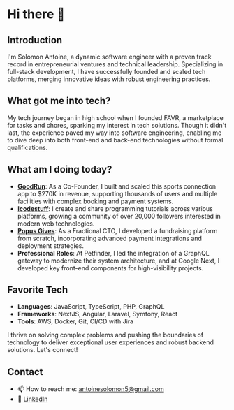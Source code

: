 # Hi there 👋

## Introduction
I'm Solomon Antoine, a dynamic software engineer with a proven track record in entrepreneurial ventures and technical leadership. Specializing in full-stack development, I have successfully founded and scaled tech platforms, merging innovative ideas with robust engineering practices.

## What got me into tech?
My tech journey began in high school when I founded FAVR, a marketplace for tasks and chores, sparking my interest in tech solutions. Though it didn't last, the experience paved my way into software engineering, enabling me to dive deep into both front-end and back-end technologies without formal qualifications.

## What am I doing today?
- **[GoodRun](https://goodrun.app)**: As a Co-Founder, I built and scaled this sports connection app to $270K in revenue, supporting thousands of users and multiple facilities with complex booking and payment systems.
- **[Icodestuff](https://icodestuff.io)**: I create and share programming tutorials across various platforms, growing a community of over 20,000 followers interested in modern web technologies.
- **[Popus Gives](https://popus-gives.com)**: As a Fractional CTO, I developed a fundraising platform from scratch, incorporating advanced payment integrations and deployment strategies.
- **Professional Roles**: At Petfinder, I led the integration of a GraphQL gateway to modernize their system architecture, and at Google Next, I developed key front-end components for high-visibility projects.

## Favorite Tech
- **Languages**: JavaScript, TypeScript, PHP, GraphQL
- **Frameworks**: NextJS, Angular, Laravel, Symfony, React
- **Tools**: AWS, Docker, Git, CI/CD with Jira

I thrive on solving complex problems and pushing the boundaries of technology to deliver exceptional user experiences and robust backend solutions. Let's connect!

## Contact
- 📫 How to reach me: antoinesolomon5@gmail.com
- 🔗 [LinkedIn](www.linkedin.com/in/solomonantoine-a52393152)
